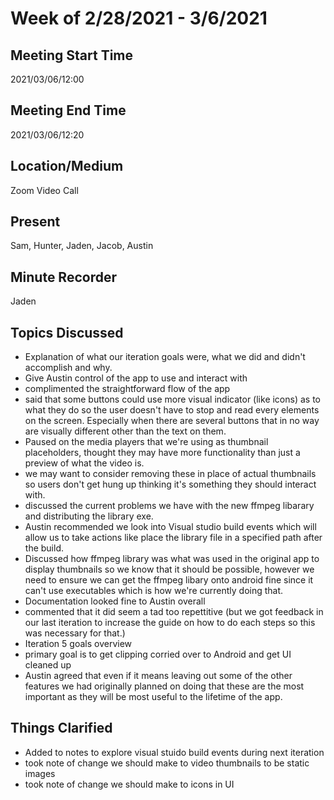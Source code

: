 # Week of 2/28/2021 - 3/6/2021

## Meeting Start Time
2021/03/06/12:00

## Meeting End Time
2021/03/06/12:20

## Location/Medium
Zoom Video Call

## Present
Sam, Hunter, Jaden, Jacob, Austin

## Minute Recorder
Jaden


## Topics Discussed
- Explanation of what our iteration goals were, what we did and didn't accomplish and why.
- Give Austin control of the app to use and interact with
 - complimented the straightforward flow of the app
 - said that some buttons could use more visual indicator (like icons) as to what they do so the user doesn't have to stop and read every elements on the screen. Especially when there are several buttons that in no way are visually different other than the text on them.
 - Paused on the media players that we're using as thumbnail placeholders, thought they may have more functionality than just a preview of what the video is.
  - we may want to consider removing these in place of actual thumbnails so users don't get hung up thinking it's something they should interact with.
- discussed the current problems we have with the new ffmpeg libarary and distributing the library exe.
 - Austin recommended we look into Visual studio build events which will allow us to take actions like place the library file in a specified path after the build.
- Discussed how ffmpeg library was what was used in the original app to display thumbnails so we know that it should be possible, however we need to ensure we can get the ffmpeg libary onto android fine since it can't use executables which is how we're currently doing that.
- Documentation looked fine to Austin overall
 - commented that it did seem a tad too repettitive (but we got feedback in our last iteration to increase the guide on how to do each steps so this was necessary for that.)
- Iteration 5 goals overview
 - primary goal is to get clipping corried over to Android and get UI cleaned up
 - Austin agreed that even if it means leaving out some of the other features we had originally planned on doing that these are the most important as they will be most useful to the lifetime of the app.

## Things Clarified
- Added to notes to explore visual stuido build events during next iteration 
- took note of change we should make to video thumbnails to be static images
- took note of change we should make to icons in UI


